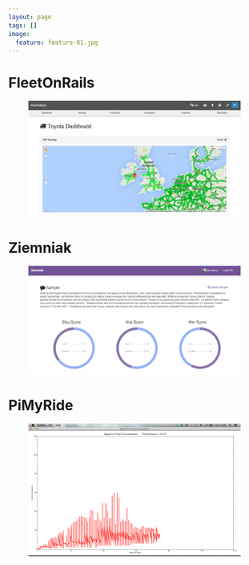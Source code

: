 ```yaml
---
layout: page
tags: []
image:
  feature: feature-01.jpg
---
```


# FleetOnRails
<figure>
	<a href="http://blog.fleetonrails.eu"><img src="/images/portfolio/fleetonrails.png"></a>
</figure>

# Ziemniak
<figure>
	<a href="https://github.com/alankehoe/ziemniak"><img src="/images/portfolio/ziemniak.png"></a>
</figure>

# PiMyRide
<figure>
	<a href="http://pimyride.com"><img src="/images/portfolio/pimyride.png"></a>
</figure>